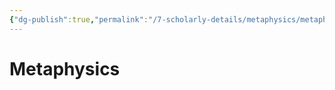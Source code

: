 ```yaml
---
{"dg-publish":true,"permalink":"/7-scholarly-details/metaphysics/metaphysics/","noteIcon":""}
---
```


# Metaphysics

